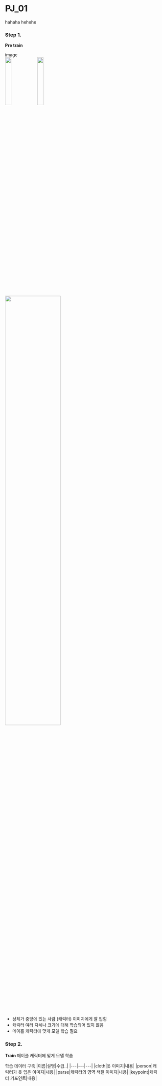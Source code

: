 # PJ_01
hahaha
hehehe

### Step 1.
<b>Pre train</b>

image<br>
<img src = "https://user-images.githubusercontent.com/64413742/183881567-d642b629-69cc-4673-a5d8-300f2fc1f351.png" width="20%">
<img src = "https://user-images.githubusercontent.com/64413742/183881615-da1ed498-df01-4ead-92fb-cffde8d009e2.png" width="20%">
<img src = "https://user-images.githubusercontent.com/64413742/183881633-88b9d994-da96-4baf-9bdd-9868fcf1b314.png" width="60%">


- 상체가 중앙에 있는 사람 (캐릭터) 이미지에게 잘 입힘
- 캐릭터 여러 자세나 크기에 대해 학습되어 있지 않음
- 메이흘 캐릭터에 맞게 모델 학습 필요


### Step 2.
<b>Train</b>
메이플 캐릭터에 맞게 모델 학습

학습 데이터 구축
|이름|설명|수급..|
|---|---|---|
|cloth|옷 이미지|내용|
|person|캐릭터가 옷 입은 이미지|내용|
|parse|캐릭터의 영역 색칠 이미지|내용|
|keypoint|캐릭터 키포인트|내용|
